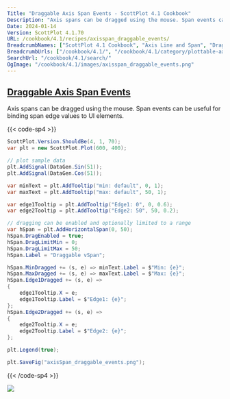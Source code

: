 ```yaml
---
Title: "Draggable Axis Span Events - ScottPlot 4.1 Cookbook"
Description: "Axis spans can be dragged using the mouse. Span events can be useful for binding span edge values to UI elements."
Date: 2024-01-14
Version: ScottPlot 4.1.70
URL: /cookbook/4.1/recipes/axisspan_draggable_events/
BreadcrumbNames: ["ScottPlot 4.1 Cookbook", "Axis Line and Span", "Draggable Axis Span Events"]
BreadcrumbUrls: ["/cookbook/4.1/", "/cookbook/4.1/category/plottable-axis-line-and-span", "/cookbook/4.1/recipes/axisspan_draggable_events/"]
SearchUrl: "/cookbook/4.1/search/"
OgImage: "/cookbook/4.1/images/axisspan_draggable_events.png"
---
```


<h2><a id='draggable-axis-span-events' href='/cookbook/4.1/recipes/axisspan_draggable_events/'>Draggable Axis Span Events</a></h2>

Axis spans can be dragged using the mouse. Span events can be useful for binding span edge values to UI elements.

{{< code-sp4 >}}

```cs
ScottPlot.Version.ShouldBe(4, 1, 70);
var plt = new ScottPlot.Plot(600, 400);

// plot sample data
plt.AddSignal(DataGen.Sin(51));
plt.AddSignal(DataGen.Cos(51));

var minText = plt.AddTooltip("min: default", 0, 1);
var maxText = plt.AddTooltip("max: default", 50, 1);

var edge1Tooltip = plt.AddTooltip("Edge1: 0", 0, 0.6);
var edge2Tooltip = plt.AddTooltip("Edge2: 50", 50, 0.2);

// dragging can be enabled and optionally limited to a range
var hSpan = plt.AddHorizontalSpan(0, 50);
hSpan.DragEnabled = true;
hSpan.DragLimitMin = 0;
hSpan.DragLimitMax = 50;
hSpan.Label = "Draggable vSpan";

hSpan.MinDragged += (s, e) => minText.Label = $"Min: {e}";
hSpan.MaxDragged += (s, e) => maxText.Label = $"Max: {e}";
hSpan.Edge1Dragged += (s, e) =>
{
    edge1Tooltip.X = e;
    edge1Tooltip.Label = $"Edge1: {e}";
};
hSpan.Edge2Dragged += (s, e) =>
{
    edge2Tooltip.X = e;
    edge2Tooltip.Label = $"Edge2: {e}";
};

plt.Legend(true);

plt.SaveFig("axisSpan_draggable_events.png");
```

{{< /code-sp4 >}}

<img src='../../images/axisspan_draggable_events.png' class='d-block mx-auto my-5' />


